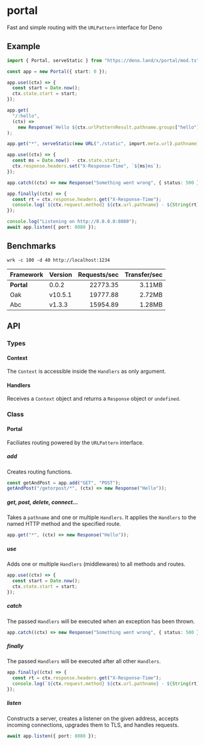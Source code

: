 # portal

Fast and simple routing with the `URLPattern` interface for Deno

## Example

```ts
import { Portal, serveStatic } from "https://deno.land/x/portal/mod.ts";

const app = new Portal({ start: 0 });

app.use((ctx) => {
  const start = Date.now();
  ctx.state.start = start;
});

app.get(
  "/:hello",
  (ctx) =>
    new Response(`Hello ${ctx.urlPatternResult.pathname.groups["hello"]}`),
);

app.get("*", serveStatic(new URL("./static", import.meta.url).pathname));

app.use((ctx) => {
  const ms = Date.now() - ctx.state.start;
  ctx.response.headers.set("X-Response-Time", `${ms}ms`);
});

app.catch((ctx) => new Response("Something went wrong", { status: 500 }));

app.finally((ctx) => {
  const rt = ctx.response.headers.get("X-Response-Time");
  console.log(`${ctx.request.method} ${ctx.url.pathname} - ${String(rt)}`);
});

console.log("Listening on http://0.0.0.0:8080");
await app.listen({ port: 8080 });
```

## Benchmarks

`wrk -c 100 -d 40 http://localhost:1234`

| Framework  | Version | Requests/sec | Transfer/sec |
| :--------- | :------ | -----------: | -----------: |
| **Portal** | 0.0.2   |     22773.35 |       3.11MB |
| Oak        | v10.5.1 |     19777.88 |       2.72MB |
| Abc        | v1.3.3  |     15954.89 |       1.28MB |

## API

### Types

#### Context

The `Context` is accessible inside the `Handlers` as only argument.

#### Handlers

Receives a `Context` object and returns a `Response` object or `undefined`.

### Class

#### Portal

Faciliates routing powered by the `URLPattern` interface.

##### add

Creates routing functions.

```ts
const getAndPost = app.add("GET", "POST");
getAndPost("/getorpost/*", (ctx) => new Response("Hello"));
```

##### get, post, delete, connect...

Takes a `pathname` and one or multiple `Handlers`. It applies the `Handlers` to
the named HTTP method and the specified route.

```ts
app.get("*", (ctx) => new Response("Hello"));
```

##### use

Adds one or multiple `Handlers` (middlewares) to all methods and routes.

```ts
app.use((ctx) => {
  const start = Date.now();
  ctx.state.start = start;
});
```

##### catch

The passed `Handlers` will be executed when an exception has been thrown.

```ts
app.catch((ctx) => new Response("Something went wrong", { status: 500 }));
```

##### finally

The passed `Handlers` will be executed after all other `Handlers`.

```ts
app.finally((ctx) => {
  const rt = ctx.response.headers.get("X-Response-Time");
  console.log(`${ctx.request.method} ${ctx.url.pathname} - ${String(rt)}`);
});
```

##### listen

Constructs a server, creates a listener on the given address, accepts incoming
connections, upgrades them to TLS, and handles requests.

```ts
await app.listen({ port: 8080 });
```
